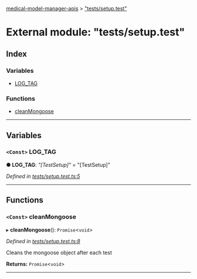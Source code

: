 [medical-model-manager-apis](../README.md) > ["tests/setup.test"](../modules/_tests_setup_test_.md)

# External module: "tests/setup.test"

## Index

### Variables

* [LOG_TAG](_tests_setup_test_.md#log_tag)

### Functions

* [cleanMongoose](_tests_setup_test_.md#cleanmongoose)

---

## Variables

<a id="log_tag"></a>

### `<Const>` LOG_TAG

**● LOG_TAG**: *"[TestSetup]"* = "[TestSetup]"

*Defined in [tests/setup.test.ts:5](https://github.com/drryanjames/medical-model-management-apis/blob/f5b2e31/src/tests/setup.test.ts#L5)*

___

## Functions

<a id="cleanmongoose"></a>

### `<Const>` cleanMongoose

▸ **cleanMongoose**(): `Promise`<`void`>

*Defined in [tests/setup.test.ts:8](https://github.com/drryanjames/medical-model-management-apis/blob/f5b2e31/src/tests/setup.test.ts#L8)*

Cleans the mongoose object after each test

**Returns:** `Promise`<`void`>

___

